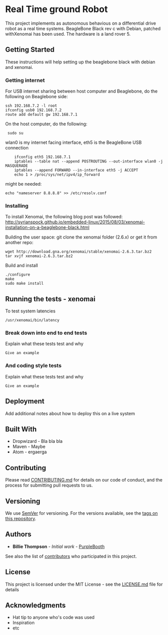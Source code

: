 # Real Time ground Robot

This project implements as autonomous behavious on a differential drive robot as a real time systems. BeagleBone Black rev c with Debian, patched withXenomai has been used. The hardware is a land rover 5. 

## Getting Started

These instructions will help setting up the beaglebone black with debian and xenomai. 

### Getting internet

For USB internet sharing between host computer and Beaglebone, do the following on Beaglebone side:

```
ssh 192.168.7.2 -l root
ifconfig usb0 192.168.7.2
route add default gw 192.168.7.1
```
On the host computer, do the following:

```
 sudo su
```
wlan0 is my internet facing interface, eth5 is the BeagleBone USB connection
```
    ifconfig eth5 192.168.7.1
    iptables --table nat --append POSTROUTING --out-interface wlan0 -j MASQUERADE
    iptables --append FORWARD --in-interface eth5 -j ACCEPT
    echo 1 > /proc/sys/net/ipv4/ip_forward
```
    
might be needed:
```
echo "nameserver 8.8.8.8" >> /etc/resolv.conf
```


### Installing

To install Xenomai, the following blog post was followed: http://syrianspock.github.io/embedded-linux/2015/08/03/xenomai-installation-on-a-beaglebone-black.html

Building the user space:
git clone the xenomai folder (2.6.x) or get it from another repo:
```
wget http://download.gna.org/xenomai/stable/xenomai-2.6.3.tar.bz2
tar xvjf xenomai-2.6.3.tar.bz2
```
Build and install
```
./configure
make
sudo make install
```

## Running the tests - xenomai

To test system latencies
```
/usr/xenomai/bin/latency
```

### Break down into end to end tests

Explain what these tests test and why

```
Give an example
```

### And coding style tests

Explain what these tests test and why

```
Give an example
```

## Deployment

Add additional notes about how to deploy this on a live system

## Built With

* Dropwizard - Bla bla bla
* Maven - Maybe
* Atom - ergaerga

## Contributing

Please read [CONTRIBUTING.md](CONTRIBUTING.md) for details on our code of conduct, and the process for submitting pull requests to us.

## Versioning

We use [SemVer](http://semver.org/) for versioning. For the versions available, see the [tags on this repository](https://github.com/your/project/tags). 

## Authors

* **Billie Thompson** - *Initial work* - [PurpleBooth](https://github.com/PurpleBooth)

See also the list of [contributors](https://github.com/your/project/contributors) who participated in this project.

## License

This project is licensed under the MIT License - see the [LICENSE.md](LICENSE.md) file for details

## Acknowledgments

* Hat tip to anyone who's code was used
* Inspiration
* etc

